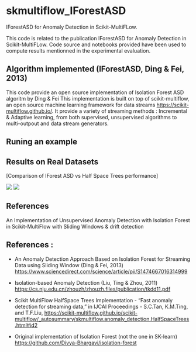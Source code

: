 # skmultiflow_IForestASD
 IForestASD for Anomaly Detection in Scikit-MultiFLow.

This code is related to the publication IForestASD for Anomaly Detection in Scikit-MultiFLow.
Code source and notebooks provided have been used to compute results mentionned in the experimental evaluation.

## Algorithm implemented (IForestASD, Ding & Fei, 2013)
This code provide an open source implementation of Isolation Forest ASD algoritm by Ding & Fei 
This implementation is built on top of scikit-multiflow, an open source machine learning framework for data streams https://scikit-multiflow.github.io/. It provide a variety of streaming methods : Incremental & Adaptive learning, from both supervised, unsupervised algorithms to multi-outpout and data stream generators.


## Runing an example


## Results on Real Datasets 

[Comparison of IForest ASD vs Half Space Trees performance]

<img src="https://github.com/MariamBARRY/skmultiflow_IForestASD/blob/master/figures/Results_Experiments_Paper.PNG">


<img src= "https://github.com/MariamBARRY/skmultiflow_IForestASD/blob/master/figures/Results_Metrics_IForestASD_HSTrees.PNG">

## References

An Implementation of Unsupervised Anomaly Detection with Isolation Forest in Scikit-MultiFlow with Sliding Windows \& drift detection


## References :

 - An Anomaly Detection Approach Based on Isolation Forest  for Streaming Data using Sliding Window (Ding \& Fei, 2013) https://www.sciencedirect.com/science/article/pii/S1474667016314999
 
 - Isolation-based Anomaly Detection (Liu, Ting \& Zhou, 2011) https://cs.nju.edu.cn/zhouzh/zhouzh.files/publication/tkdd11.pdf

 - Scikit MultiFlow HalfSpace Trees Implementation - “Fast anomaly detection for streaming data,” in IJCAI Proceedings - S.C.Tan, K.M.Ting, and T.F.Liu, 
 https://scikit-multiflow.github.io/scikit-multiflow/_autosummary/skmultiflow.anomaly_detection.HalfSpaceTrees.html#id2

 - Original implementation of Isolation Forest (not the one in SK-learn) https://github.com/Divya-Bhargavi/isolation-forest
